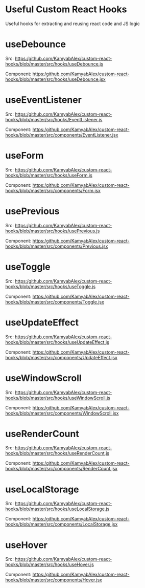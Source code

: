 # Useful Custom React Hooks

Useful hooks for extracting and reusing react code and JS logic

# useDebounce 
Src: [https:/github.com/KamyabAlex/custom-react-hooks/blob/master/src/hooks/useDebounce.js](src/hooks/useDebounce.js)

Component: [https:/github.com/KamyabAlex/custom-react-hooks/blob/master/src/hooks/useDebounce.jsx](src/components/Debounce.jsx)

# useEventListener

Src: [https:/github.com/KamyabAlex/custom-react-hooks/blob/master/src/hooks/EventListener.js](src/hooks/useEventListener.js)

Component: [https:/github.com/KamyabAlex/custom-react-hooks/blob/master/src/components/EventListener.jsx](src/components/EventListener.jsx)

# useForm

Src: [https:/github.com/KamyabAlex/custom-react-hooks/blob/master/src/hooks/useForm.js](src/hooks/useForm.js)

Component: [https:/github.com/KamyabAlex/custom-react-hooks/blob/master/src/components/Form.jsx](src/components/Form.jsx)

# usePrevious

Src: [https:/github.com/KamyabAlex/custom-react-hooks/blob/master/src/hooks/usePrevious.js](src/hooks/usePrevious.js)

Component: [https:/github.com/KamyabAlex/custom-react-hooks/blob/master/src/components/Previous.jsx](src/components/Previous.jsx)

# useToggle

Src: [https:/github.com/KamyabAlex/custom-react-hooks/blob/master/src/hooks/useToggle.js](src/hooks/useToggle.js)

Component: [https:/github.com/KamyabAlex/custom-react-hooks/blob/master/src/components/Toggle.jsx](src/components/Toggle.jsx)

# useUpdateEffect

Src: [https:/github.com/KamyabAlex/custom-react-hooks/blob/master/src/hooks/useUpdateEffect.js](src/hooks/useUpdateEffect.js)

Component: [https:/github.com/KamyabAlex/custom-react-hooks/blob/master/src/components/UpdateEffect.jsx](src/components/UpdateEffect.jsx)

# useWindowScroll

Src: [https:/github.com/KamyabAlex/custom-react-hooks/blob/master/src/hooks/useWindowScroll.js](src/hooks/useWindowScroll.js)

Component: [https:/github.com/KamyabAlex/custom-react-hooks/blob/master/src/components/WindowScroll.jsx](src/components/WindowScroll.jsx)

# useRenderCount

Src: [https:/github.com/KamyabAlex/custom-react-hooks/blob/master/src/hooks/useRenderCount.js](src/hooks/useRenderCount.js)

Component: [https:/github.com/KamyabAlex/custom-react-hooks/blob/master/src/components/RenderCount.jsx](src/components/RenderCount.jsx)

# useLocalStorage

Src: [https:/github.com/KamyabAlex/custom-react-hooks/blob/master/src/hooks/useLocalStorage.js](src/hooks/useLocalStorage.js)

Component: [https:/github.com/KamyabAlex/custom-react-hooks/blob/master/src/components/LocalStorage.jsx](src/components/LocalStorage.jsx)

# useHover

Src: [https:/github.com/KamyabAlex/custom-react-hooks/blob/master/src/hooks/useHover.js](src/hooks/useHover.js)

Component: [https:/github.com/KamyabAlex/custom-react-hooks/blob/master/src/components/Hover.jsx](src/components/Hover.jsx)
